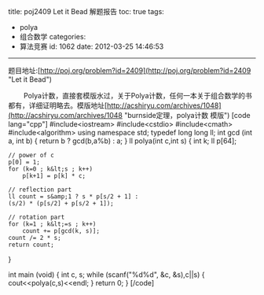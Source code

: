 title: poj2409 Let it Bead 解题报告
toc: true
tags:
  - polya
  - 组合数学
categories:
  - 算法竞赛
id: 1062
date: 2012-03-25 14:46:53
---

题目地址:[http://poj.org/problem?id=2409](http://poj.org/problem?id=2409 "Let it Bead")

&nbsp;&nbsp;&nbsp;&nbsp;&nbsp;&nbsp;&nbsp;&nbsp;Polya计数，直接套模版水过，关于Polya计数，任何一本关于组合数学的书都有，详细证明略去。模版地址[http://acshiryu.com/archives/1048](http://acshiryu.com/archives/1048 "burnside定理，polya计数 模版")
[code lang="cpp"]
#include&lt;iostream&gt;
#include&lt;cstdio&gt;
#include&lt;cmath&gt;
#include&lt;algorithm&gt;
using namespace std;
typedef long long ll;
int gcd (int a, int b) 
{ 
	return b ? gcd(b,a%b) : a; 
}
ll polya(int c,int s)
{
	int k;
	ll p[64]; 

	// power of c
	p[0] = 1; 
	for (k=0 ; k&lt;s ; k++) 
		p[k+1] = p[k] * c;

	// reflection part
	ll count = s&amp;1 ? s * p[s/2 + 1] :
	(s/2) * (p[s/2] + p[s/2 + 1]);

	// rotation part
	for (k=1 ; k&lt;=s ; k++) 
		count += p[gcd(k, s)];
	count /= 2 * s;
	return count;
}

int main (void)
{
	int c, s;
	while (scanf(&quot;%d%d&quot;, &amp;c, &amp;s),c||s) 
	{
		cout&lt;&lt;polya(c,s)&lt;&lt;endl;
	}
	return 0;
}
[/code]